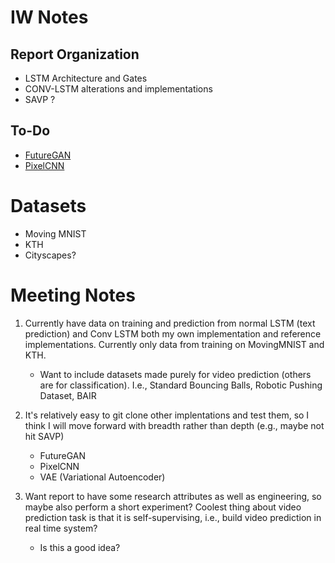 
# IW Notes

## Report Organization
- LSTM Architecture and Gates
- CONV-LSTM alterations and implementations
- SAVP ?

## To-Do 
- [FutureGAN](https://medium.com/analytics-vidhya/review-of-futuregan-predict-future-video-frames-using-generative-adversarial-networks-gans-3120d90d54e0)
- [PixelCNN](https://github.com/openai/pixel-cnn)

# Datasets
- Moving MNIST
- KTH
- Cityscapes?

# Meeting Notes

1. Currently have data on training and prediction from normal LSTM (text
   prediction) and Conv LSTM both my own implementation and reference
   implementations. Currently only data from training on MovingMNIST and KTH.
   * Want to include datasets made purely for video prediction (others are for
	 classification). I.e., Standard Bouncing Balls, Robotic Pushing Dataset,
	 BAIR

2. It's relatively easy to git clone other implentations and test them, so I
   think I will move forward with breadth rather than depth (e.g., maybe not
   hit SAVP)
   * FutureGAN
   * PixelCNN
   * VAE (Variational Autoencoder)

3. Want report to have some research attributes as well as engineering, so
   maybe also perform a short experiment? Coolest thing about video prediction
   task is that it is self-supervising, i.e., build video prediction in real
   time system?
   * Is this a good idea?
